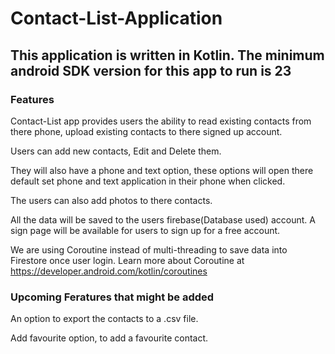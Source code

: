 # Contact-List-Application
## This application is written in Kotlin. The minimum android SDK version for this app to run is 23
### Features
Contact-List app provides users the ability to read existing contacts from there phone, upload existing contacts to there signed up account.

Users can add new contacts, Edit and Delete them.

They will also have a phone and text option, these options will open there default set phone and text application in their phone when clicked.

The users can also add photos to there contacts.

All the data will be saved to the users firebase(Database used) account. A sign page will be available for users to sign up for a free account.

We are using Coroutine instead of multi-threading to save data into Firestore once user login.
Learn more about Coroutine at https://developer.android.com/kotlin/coroutines

### Upcoming Feratures that might be added
An option to export the contacts to a .csv file.

Add favourite option, to add a favourite contact.
